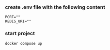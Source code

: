 ### create .env file with the following content

```
PORT=""
REDIS_URI=""
```

### start project

```
docker compose up
```
